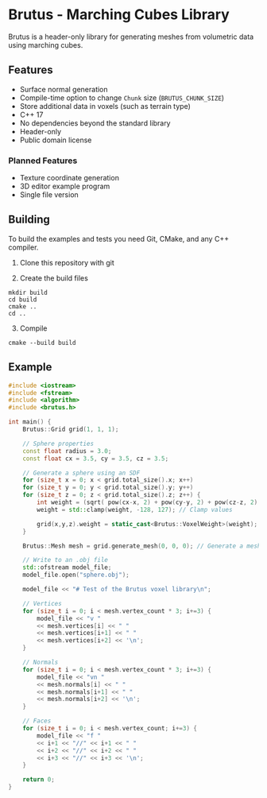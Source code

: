 Brutus - Marching Cubes Library
==============

Brutus is a header-only library for generating meshes from volumetric data using marching cubes.

Features
--------------

* Surface normal generation
* Compile-time option to change `Chunk` size (`BRUTUS_CHUNK_SIZE`)
* Store additional data in voxels (such as terrain type)
* C++ 17
* No dependencies beyond the standard library
* Header-only
* Public domain license

### Planned Features

* Texture coordinate generation
* 3D editor example program
* Single file version

Building
-----------

To build the examples and tests you need Git, CMake, and any C++ compiler.

1. Clone this repository with git

2. Create the build files

```
mkdir build
cd build
cmake ..
cd ..
```

3. Compile

```
cmake --build build
```

Example
--------------

```C++
#include <iostream>
#include <fstream>
#include <algorithm>
#include <brutus.h>

int main() {
	Brutus::Grid grid(1, 1, 1);

	// Sphere properties
	const float radius = 3.0;
	const float cx = 3.5, cy = 3.5, cz = 3.5;

	// Generate a sphere using an SDF
	for (size_t x = 0; x < grid.total_size().x; x++)
	for (size_t y = 0; y < grid.total_size().y; y++)
	for (size_t z = 0; z < grid.total_size().z; z++) {
		int weight = (sqrt( pow(cx-x, 2) + pow(cy-y, 2) + pow(cz-z, 2) ) - radius) * 64;
		weight = std::clamp(weight, -128, 127); // Clamp values

		grid(x,y,z).weight = static_cast<Brutus::VoxelWeight>(weight);
	}

	Brutus::Mesh mesh = grid.generate_mesh(0, 0, 0); // Generate a mesh

	// Write to an .obj file
	std::ofstream model_file;
	model_file.open("sphere.obj");

	model_file << "# Test of the Brutus voxel library\n";

	// Vertices
	for (size_t i = 0; i < mesh.vertex_count * 3; i+=3) {
		model_file << "v "
		<< mesh.vertices[i] << " "
		<< mesh.vertices[i+1] << " "
		<< mesh.vertices[i+2] << '\n';
	}

	// Normals
	for (size_t i = 0; i < mesh.vertex_count * 3; i+=3) {
		model_file << "vn "
		<< mesh.normals[i] << " "
		<< mesh.normals[i+1] << " "
		<< mesh.normals[i+2] << '\n';
	}

	// Faces
	for (size_t i = 0; i < mesh.vertex_count; i+=3) {
		model_file << "f "
		<< i+1 << "//" << i+1 << " "
		<< i+2 << "//" << i+2 << " "
		<< i+3 << "//" << i+3 << '\n';
	}

	return 0;
}
```
